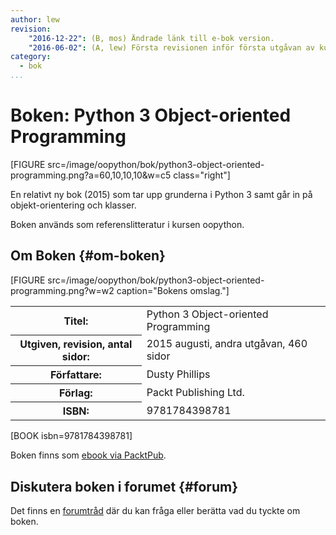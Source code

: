 ```yaml
---
author: lew
revision:
    "2016-12-22": (B, mos) Ändrade länk till e-bok version.
    "2016-06-02": (A, lew) Första revisionen inför första utgåvan av kursen oopython.
category:
  - bok
...
```

Boken: Python 3 Object-oriented Programming
==================================

[FIGURE src=/image/oopython/bok/python3-object-oriented-programming.png?a=60,10,10,10&w=c5 class="right"]

En relativt ny bok (2015) som tar upp grunderna i Python 3 samt går in på objekt-orientering och klasser.

<!--more-->

Boken används som referenslitteratur i kursen oopython.



Om Boken {#om-boken}
--------------------

[FIGURE src=/image/oopython/bok/python3-object-oriented-programming.png?w=w2 caption="Bokens omslag."]

<table>
<tr><th>Titel:</th><td>Python 3 Object-oriented Programming<td></tr>
<tr><th>Utgiven, revision, antal sidor:</th><td>2015 augusti, andra utgåvan, 460 sidor<td></tr>
<tr><th>Författare:</th><td>Dusty Phillips<td></tr>
<tr><th>Förlag:</th><td>Packt Publishing Ltd.<td></tr>
<tr><th>ISBN:</th><td>9781784398781<td></tr>
</table>

[BOOK isbn=9781784398781]  

Boken finns som [ebook via PacktPub](https://www.packtpub.com/application-development/python-3-object-oriented-programming-second-edition).



Diskutera boken i forumet {#forum}
----------------------------------

Det finns en [forumtråd](t/4653) där du kan fråga eller berätta vad du tyckte om boken.
